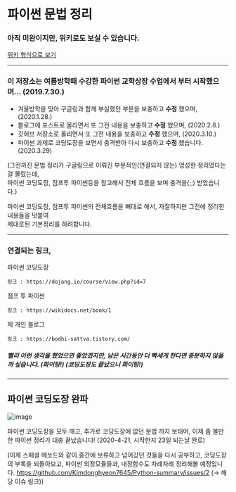 # 파이썬 문법 정리

### 아직 미완이지만, 위키로도 보실 수 있습니다.
[위키 형식으로 보기](https://github.com/Kimdonghyeon7645/Python-Summary/wiki)

---

### 이 저장소는 여름방학때 수강한 파이썬 교학상장 수업에서 부터 시작했으며... (2019.7.30.)

- 겨울방학을 맞아 구글링과 함께 부실했던 부분을 보충하고 **수정** 했으며, (2020.1.28.)
- 블로그에 포스트로 올리면서 또 그전 내용을 보충하고 **수정** 했으며, (2020.2.8.)
- 깃허브 저장소로 올리면서 또 그전 내용을 보충하고 **수정** 했으며, (2020.3.10.)
- 파이썬 과제로 코딩도장을 보면서 충격받아 다시 보충하고 **수정** 했습니다. (2020.3.29)

(그전까진 문법 정리가 구글링으로 이뤄진 부분적인(연결되지 않는) 엉성한 정리였다는 걸 몰랐는데,  
파이썬 코딩도장, 점프투 파이썬등을 참고해서 전체 흐름을 보며 충격을(;;) 받았습니다.)

파이썬 코딩도장, 점프투 파이썬의 전체흐름을 뼈대로 해서, 자잘하지만 그전에 정리한 내용들을 덧붙여  
제대로된 기본정리를 하려합니다.

***

### 연결되는 링크,

파이썬 코딩도장
    
    링크 : https://dojang.io/course/view.php?id=7

점프 투 파이썬

    링크 : https://wikidocs.net/book/1
    
제 개인 블로그

    링크 : https://bodhi-sattva.tistory.com/
    
##### 빨리 이런 생각을 했었으면 좋았겠지만, 남은 시간동안 더 빡세게 한다면 충분하지 않을까 싶습니다. (화이팅!) (코딩도장도 끝났으니 화이팅!)

---

## 파이썬 코딩도장 완파

![image](https://user-images.githubusercontent.com/48408417/79870530-15ed9b00-841e-11ea-9d38-d07c29135ab4.png)

파이썬 코딩도장을 모두 깨고, 추가로 코딩도장에 없던 문법 까지 보태어,
이제 좀 볼만한 파이썬 정리가 대충 끝났습니다! (2020-4-21, 시작한지 23일 되는날 완료)

(이제 스페셜 메쏘드와 같이 중간에 보류하고 넘어갔던 것들을 다시 공부하고, 코딩도장의 부록을 되돌아보고, 파이썬 외장모듈들과, 내장함수도 차례차례 정리해볼 예정입니다. https://github.com/Kimdonghyeon7645/Python-summary/issues/2 (-> 해당 이슈 링크))
